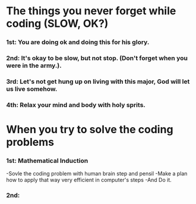 # The things you never forget while coding (SLOW, OK?)

### 1st: You are doing ok and doing this for his glory.
### 2nd: It's okay to be slow, but not stop. (Don't forget when you were in the army.).
### 3rd: Let's not get hung up on living with this major, God will let us live somehow.
### 4th: Relax your mind and body with holy sprits.


# When you try to solve the coding problems

### 1st: Mathematical Induction
  -Sovle the coding problem with human brain step and pensil
  -Make a plan how to apply that way very efficient in computer's steps
  -And Do it.

### 2nd: 
